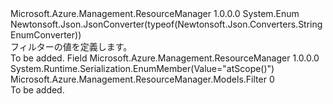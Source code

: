 <Type Name="Filter" FullName="Microsoft.Azure.Management.ResourceManager.Models.Filter">
  <TypeSignature Language="C#" Value="public enum Filter" />
  <TypeSignature Language="ILAsm" Value=".class public auto ansi sealed Filter extends System.Enum" />
  <TypeSignature Language="DocId" Value="T:Microsoft.Azure.Management.ResourceManager.Models.Filter" />
  <TypeSignature Language="VB.NET" Value="Public Enum Filter" />
  <TypeSignature Language="F#" Value="type Filter = " />
  <AssemblyInfo>
    <AssemblyName>Microsoft.Azure.Management.ResourceManager</AssemblyName>
    <AssemblyVersion>1.0.0.0</AssemblyVersion>
  </AssemblyInfo>
  <Base>
    <BaseTypeName>System.Enum</BaseTypeName>
  </Base>
  <Attributes>
    <Attribute>
      <AttributeName>Newtonsoft.Json.JsonConverter(typeof(Newtonsoft.Json.Converters.StringEnumConverter))</AttributeName>
    </Attribute>
  </Attributes>
  <Docs>
    <summary>
            フィルターの値を定義します。
            </summary>
    <remarks>To be added.</remarks>
  </Docs>
  <Members>
    <Member MemberName="AtScope">
      <MemberSignature Language="C#" Value="AtScope" />
      <MemberSignature Language="ILAsm" Value=".field public static literal valuetype Microsoft.Azure.Management.ResourceManager.Models.Filter AtScope = int32(0)" />
      <MemberSignature Language="DocId" Value="F:Microsoft.Azure.Management.ResourceManager.Models.Filter.AtScope" />
      <MemberSignature Language="VB.NET" Value="AtScope" />
      <MemberSignature Language="F#" Value="AtScope = 0" Usage="Microsoft.Azure.Management.ResourceManager.Models.Filter.AtScope" />
      <MemberType>Field</MemberType>
      <AssemblyInfo>
        <AssemblyName>Microsoft.Azure.Management.ResourceManager</AssemblyName>
        <AssemblyVersion>1.0.0.0</AssemblyVersion>
      </AssemblyInfo>
      <Attributes>
        <Attribute>
          <AttributeName>System.Runtime.Serialization.EnumMember(Value="atScope()")</AttributeName>
        </Attribute>
      </Attributes>
      <ReturnValue>
        <ReturnType>Microsoft.Azure.Management.ResourceManager.Models.Filter</ReturnType>
      </ReturnValue>
      <MemberValue>0</MemberValue>
      <Docs>
        <summary>To be added.</summary>
      </Docs>
    </Member>
  </Members>
</Type>